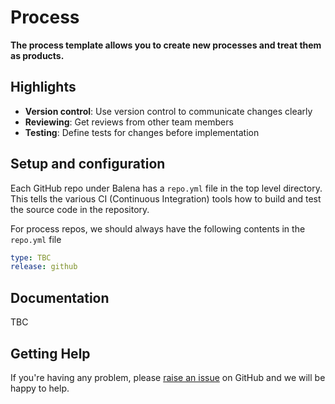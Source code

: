 # Process

**The process template allows you to create new processes and treat them as products.**

## Highlights

- **Version control**: Use version control to communicate changes clearly
- **Reviewing**: Get reviews from other team members
- **Testing**: Define tests for changes before implementation

## Setup and configuration

Each GitHub repo under Balena has a `repo.yml` file in the top level directory. This tells the various CI (Continuous Integration) tools how to build and test the source code in the repository.

For process repos, we should always have the following contents in the `repo.yml` file

```yaml
type: TBC
release: github

```


## Documentation

TBC

## Getting Help

If you're having any problem, please [raise an issue](https://https://github.com/product-os/process/issues/new) on GitHub and we will be happy to help.
